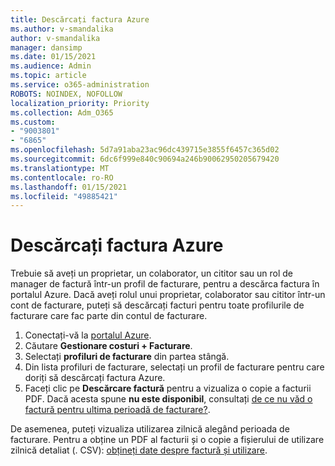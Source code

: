 ```yaml
---
title: Descărcați factura Azure
ms.author: v-smandalika
author: v-smandalika
manager: dansimp
ms.date: 01/15/2021
ms.audience: Admin
ms.topic: article
ms.service: o365-administration
ROBOTS: NOINDEX, NOFOLLOW
localization_priority: Priority
ms.collection: Adm_O365
ms.custom:
- "9003801"
- "6865"
ms.openlocfilehash: 5d7a91aba23ac96dc439715e3855f6457c365d02
ms.sourcegitcommit: 6dc6f999e840c90694a246b90062950205679420
ms.translationtype: MT
ms.contentlocale: ro-RO
ms.lasthandoff: 01/15/2021
ms.locfileid: "49885421"
---
```

# <a name="download-azure-invoice"></a>Descărcați factura Azure

Trebuie să aveți un proprietar, un colaborator, un cititor sau un rol de manager de factură într-un profil de facturare, pentru a descărca factura în portalul Azure. Dacă aveți rolul unui proprietar, colaborator sau cititor într-un cont de facturare, puteți să descărcați facturi pentru toate profilurile de facturare care fac parte din contul de facturare.

1. Conectați-vă la [portalul Azure](https://portal.azure.com/).
2. Căutare **Gestionare costuri + Facturare**.
3. Selectați **profiluri de facturare** din partea stângă.
4. Din lista profiluri de facturare, selectați un profil de facturare pentru care doriți să descărcați factura Azure.
5. Faceți clic pe **Descărcare factură** pentru a vizualiza o copie a facturii PDF. Dacă acesta spune **nu este disponibil**, consultați [de ce nu văd o factură pentru ultima perioadă de facturare?](https://docs.microsoft.com/azure/cost-management-billing/manage/download-azure-invoice-daily-usage-date).

De asemenea, puteți vizualiza utilizarea zilnică alegând perioada de facturare. Pentru a obține un PDF al facturii și o copie a fișierului de utilizare zilnică detaliat (. CSV): [obțineți date despre factură și utilizare](https://docs.microsoft.com/azure/cost-management-billing/manage/download-azure-invoice-daily-usage-date).